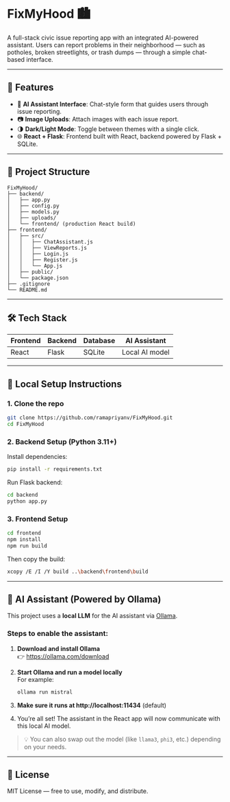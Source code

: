 # FixMyHood 🏙️

A full-stack civic issue reporting app with an integrated AI-powered assistant. Users can report problems in their neighborhood — such as potholes, broken streetlights, or trash dumps — through a simple chat-based interface.

---

## 🚀 Features

- 💬 **AI Assistant Interface**: Chat-style form that guides users through issue reporting.
- 📷 **Image Uploads**: Attach images with each issue report.
- 🌗 **Dark/Light Mode**: Toggle between themes with a single click.
- 🌐 **React + Flask**: Frontend built with React, backend powered by Flask + SQLite.

---

## 📁 Project Structure

```
FixMyHood/
├── backend/
│   ├── app.py
│   ├── config.py
│   ├── models.py
│   ├── uploads/
│   └── frontend/ (production React build)
├── frontend/
│   ├── src/
│   │   ├── ChatAssistant.js
│   │   ├── ViewReports.js
│   │   ├── Login.js
│   │   ├── Register.js
│   │   └── App.js
│   ├── public/
│   └── package.json
├── .gitignore
└── README.md
```

---

## 🛠️ Tech Stack

| Frontend        | Backend        | Database  | AI Assistant   |
|-----------------|----------------|-----------|----------------|
| React           | Flask          | SQLite    | Local AI model |

---

## 🧪 Local Setup Instructions

### 1. Clone the repo

```bash
git clone https://github.com/ramapriyanv/FixMyHood.git
cd FixMyHood
```

### 2. Backend Setup (Python 3.11+)

Install dependencies:

```bash
pip install -r requirements.txt
```

Run Flask backend:

```bash
cd backend
python app.py
```

### 3. Frontend Setup

```bash
cd frontend
npm install
npm run build
```

Then copy the build:

```bash
xcopy /E /I /Y build ..\backend\frontend\build
```

---

## 🧠 AI Assistant (Powered by Ollama)

This project uses a **local LLM** for the AI assistant via [Ollama](https://ollama.com/).

### Steps to enable the assistant:

1. **Download and install Ollama**  
   👉 https://ollama.com/download

2. **Start Ollama and run a model locally**  
   For example:

   ```bash
   ollama run mistral
   ```

3. **Make sure it runs at http://localhost:11434** (default)

4. You’re all set! The assistant in the React app will now communicate with this local AI model.

> 💡 You can also swap out the model (like `llama3`, `phi3`, etc.) depending on your needs.

---

## 📜 License

MIT License — free to use, modify, and distribute.

